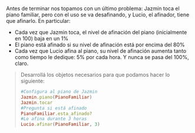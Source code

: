 Antes de terminar nos topamos con un último problema: Jazmín toca el piano familiar, pero con el uso se va desafinando, y Lucio, el afinador, tiene que afinarlo. En particular: 

* Cada vez que Jazmin toca, el nivel de afinación del piano (inicialmente en 100) baja en un 1%
* El piano está afinado si su nivel de afinación está por encima del 80%
* Cada vez que Lucio afina al piano, su nivel de afinación aumenta tanto como tiempo le dedique: 5% por cada hora. Y nunca se pasa del 100%, claro. 

> Desarrollá los objetos necesarios para que podamos hacer lo siguiente: 
> 
> ```ruby
> #Configura al piano de Jazmin
> Jazmin.piano(PianoFamiliar) 
> Jazmin.tocar
> #Pregunta si está afinado
> PianoFamiliar.esta_afinado?
> #Lo afina durante 3 horas
> Lucio.afinar(PianoFamiliar, 3)
```